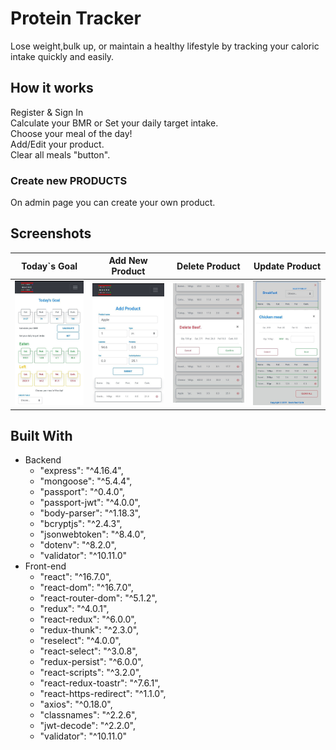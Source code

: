 # Protein Tracker
Lose weight,bulk up, or maintain a healthy lifestyle by tracking your caloric intake quickly and easily.

## How it works
Register & Sign In  
Calculate your BMR or Set your daily target intake.  
Choose your meal of the day!  
Add/Edit your product.  
Clear all meals "button".  

### Create new PRODUCTS
On admin page you can create your own product.

## Screenshots
| Today`s Goal | Add New Product | Delete Product | Update Product |
|:----:|:----:|:----:|:-------:|
|![](image/Today.jpg) | ![](image/addProduct.jpg) | ![](image/DeleteProduct.jpg)| ![](image/UpdateProduct.jpg)

## Built With
- Backend
  - "express": "^4.16.4",
  - "mongoose": "^5.4.4",
  - "passport": "^0.4.0",
  - "passport-jwt": "^4.0.0",
  - "body-parser": "^1.18.3",
  - "bcryptjs": "^2.4.3",
  - "jsonwebtoken": "^8.4.0",
  - "dotenv": "^8.2.0",
  - "validator": "^10.11.0"
- Front-end
  - "react": "^16.7.0",
  - "react-dom": "^16.7.0",
  - "react-router-dom": "^5.1.2",
  - "redux": "^4.0.1",
  - "react-redux": "^6.0.0",
  - "redux-thunk": "^2.3.0",
  - "reselect": "^4.0.0",
  - "react-select": "^3.0.8",
  - "redux-persist": "^6.0.0",
  - "react-scripts": "^3.2.0",
  - "react-redux-toastr": "^7.6.1",
  - "react-https-redirect": "^1.1.0",
  - "axios": "^0.18.0",
  - "classnames": "^2.2.6",
  - "jwt-decode": "^2.2.0",
  - "validator": "^10.11.0"